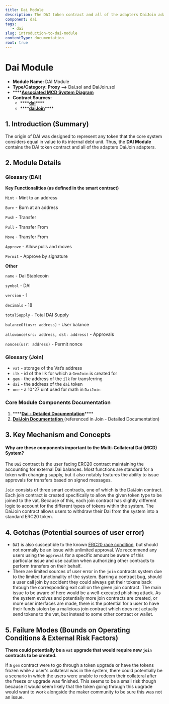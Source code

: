 ```yaml
---
title: Dai Module
description: The DAI token contract and all of the adapters DaiJoin adapters.
component: dai
tags:
   - dai
slug: introduction-to-dai-module
contentType: documentation
root: true
---
```


# Dai Module

* **Module Name:** DAI Module
* **Type/Category: Proxy —&gt;** Dai.sol and DaiJoin.sol
* \*\*\*\*[**Associated MCD System Diagram**](https://github.com/makerdao/dss/wiki)
* **Contract Sources:**
  * \*\*\*\*[**dai**](https://github.com/makerdao/dss/blob/master/src/dai.sol)\*\*\*\*
  * \*\*\*\*[**daiJoin**](https://github.com/makerdao/dss/blob/2318555e87b1798e322feaab36265a6e20d637be/src/join.sol#L100)\*\*\*\*

## 1. Introduction \(Summary\)

The origin of DAI was designed to represent any token that the core system considers equal in value to its internal debt unit. Thus, the **DAI Module** contains the DAI token contract and all of the adapters DaiJoin adapters.

## 2. Module Details

### Glossary \(DAI\)

**Key Functionalities \(as defined in the smart contract\)**

`Mint` - Mint to an address

`Burn` - Burn at an address

`Push` - Transfer

`Pull` - Transfer From

`Move` - Transfer From

`Approve` - Allow pulls and moves

`Permit` - Approve by signature

**Other**

`name` - Dai Stablecoin

`symbol` - DAI

`version` - 1

`decimals` - 18

`totalSupply` - Total DAI Supply

`balanceOf(usr: address)` - User balance

`allowance(src: address, dst: address)` - Approvals

`nonces(usr: address)` - Permit nonce

### Glossary \(Join\)

* `vat` - storage of the Vat’s address
* `ilk` - id of the Ilk for which a `GemJoin` is created for
* `gem` - the address of the `ilk` for transferring
* `dai` - the address of the `dai` token
* `one` - a 10^27 uint used for math in `DaiJoin`

### Core Module Components Documentation

1. \*\*\*\*[**Dai - Detailed Documentation**](https://docs.makerdao.com/smart-contract-modules/dai-module/dai-detailed-documentation)\*\*\*\*
2. [**DaiJoin Documentation** ](https://docs.makerdao.com/smart-contract-modules/collateral-module/join-detailed-documentation#3-key-mechanisms-and-concepts)\(referenced in Join - Detailed Documentation\)

## 3. Key Mechanism and Concepts

#### Why are these components important to the Multi-Collateral Dai \(MCD\) System?

The `Dai` contract is the user facing ERC20 contract maintaining the accounting for external Dai balances. Most functions are standard for a token with changing supply, but it also notably features the ability to issue approvals for transfers based on signed messages.

`Join` consists of three smart contracts, one of which is the DaiJoin contract. Each join contract is created specifically to allow the given token type to be joined to the vat. Because of this, each join contract has slightly different logic to account for the different types of tokens within the system. The DaiJoin contract allows users to withdraw their Dai from the system into a standard ERC20 token.

## 4. Gotchas \(Potential sources of user error\)

* `DAI` is also susceptible to the known [ERC20 race condition](https://github.com/0xProject/0x-monorepo/issues/850), but should not normally be an issue with unlimited approval. We recommend any users using the `approval` for a specific amount be aware of this particular issue and use caution when authorizing other contracts to perform transfers on their behalf.
* There are limited sources of user error in the `join` contracts system due to the limited functionality of the system. Barring a contract bug, should a user call join by accident they could always get their tokens back through the corresponding exit call on the given join contract. The main issue to be aware of here would be a well-executed phishing attack. As the system evolves and potentially more join contracts are created, or more user interfaces are made, there is the potential for a user to have their funds stolen by a malicious join contract which does not actually send tokens to the vat, but instead to some other contract or wallet.

## 5. Failure Modes \(Bounds on Operating Conditions & External Risk Factors\)

**There could potentially be a `vat` upgrade that would require new `join` contracts to be created.**

If a `gem` contract were to go through a token upgrade or have the tokens frozen while a user's collateral was in the system, there could potentially be a scenario in which the users were unable to redeem their collateral after the freeze or upgrade was finished. This seems to be a small risk though because it would seem likely that the token going through this upgrade would want to work alongside the maker community to be sure this was not an issue.

